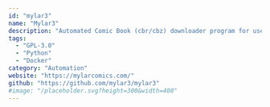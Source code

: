 ```yaml
---
id: "mylar3"
name: "Mylar3"
description: "Automated Comic Book (cbr/cbz) downloader program for use with NZB and torrents."
tags:
  - "GPL-3.0"
  - "Python"
  - "Docker"
category: "Automation"
website: "https://mylarcomics.com/"
github: "https://github.com/mylar3/mylar3"
#image: "/placeholder.svg?height=300&width=400"
---
```


